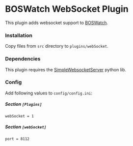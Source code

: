 # BOSWatch WebSocket Plugin
This plugin adds websocket support to [BOSWatch](https://github.com/Schrolli91/BOSWatch).

### Installation
Copy files from `src` directory to `plugins/webSocket`.

### Dependencies
This plugin requires the [SimpleWebsocketServer](https://github.com/dpallot/simple-websocket-server) python lib.

### Config
Add following values to `config/config.ini`:

##### Section `[Plugins]`
```
webSocket = 1
```

##### Section `[webSocket]`
```
port = 8112
```
